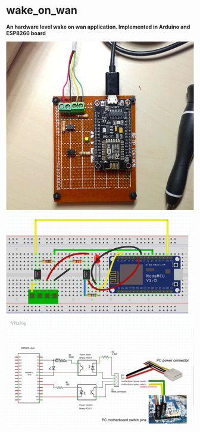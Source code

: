 # wake_on_wan
**An hardware level wake on wan application. Implemented in Arduino and ESP8266 board**

![demo_webpage](https://raw.githubusercontent.com/qienhuang/wake_on_wan/master/snapshot/pcb_board.png)
![demo_webpage](https://raw.githubusercontent.com/qienhuang/wake_on_wan/master/snapshot/bread_board.png)
![demo_webpage](https://raw.githubusercontent.com/qienhuang/wake_on_wan/master/snapshot/diagram.png)
